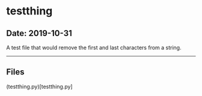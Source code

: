 # testthing

## Date: 2019-10-31

A test file that would remove the first and last characters from a string.

-----

## Files

(testthing.py)[testthing.py]
